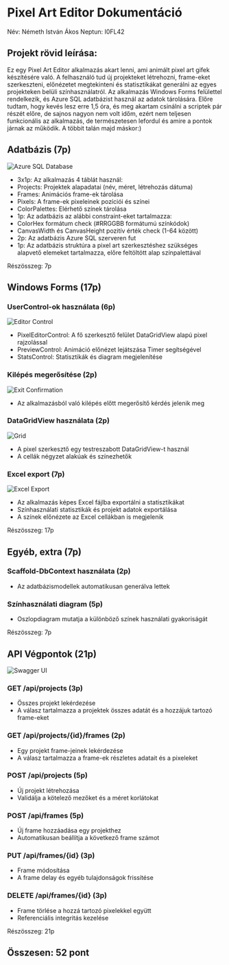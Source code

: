 # Pixel Art Editor Dokumentáció
Név: Németh István Ákos
Neptun: I0FL42

## Projekt rövid leírása:
Ez egy Pixel Art Editor alkalmazás akart lenni, ami animált pixel art gifek készítésére való. A felhasználó tud új projekteket létrehozni, frame-eket szerkeszteni, előnézetet megtekinteni és statisztikákat generálni az egyes projekteken belüli színhasználatról. Az alkalmazás Windows Forms felülettel rendelkezik, és Azure SQL adatbázist használ az adatok tárolására. Előre tudtam, hogy kevés lesz erre 1,5 óra, és meg akartam csinálni a scriptek pár részét előre, de sajnos nagyon nem volt időm, ezért nem teljesen funkcionális az alkalmazás, de természetesen lefordul és amire a pontok járnak az működik. A többit talán majd máskor:)

## Adatbázis (7p)
![Azure SQL Database](./images/azure.gif)
- 3x1p: Az alkalmazás 4 táblát használ:
 - Projects: Projektek alapadatai (név, méret, létrehozás dátuma)
 - Frames: Animációs frame-ek tárolása
 - Pixels: A frame-ek pixeleinek pozíciói és színei
 - ColorPalettes: Elérhető színek tárolása
- 1p: Az adatbázis az alábbi constraint-eket tartalmazza:
 - ColorHex formátum check (#RRGGBB formátumú színkódok)
 - CanvasWidth és CanvasHeight pozitív érték check (1-64 között)
- 2p: Az adatbázis Azure SQL szerveren fut
- 1p: Az adatbázis struktúra a pixel art szerkesztéshez szükséges alapvető elemeket tartalmazza, előre feltöltött alap színpalettával

Részösszeg: 7p

## Windows Forms (17p)

### UserControl-ok használata (6p)
![Editor Control](./images/editor.gif)
- PixelEditorControl: A fő szerkesztő felület DataGridView alapú pixel rajzolással
- PreviewControl: Animáció előnézet lejátszása Timer segítségével
- StatsControl: Statisztikák és diagram megjelenítése

### Kilépés megerősítése (2p)
![Exit Confirmation](./images/exit.gif)
- Az alkalmazásból való kilépés előtt megerősítő kérdés jelenik meg

### DataGridView használata (2p)
![Grid](./images/grid.png)
- A pixel szerkesztő egy testreszabott DataGridView-t használ
- A cellák négyzet alakúak és színezhetők

### Excel export (7p)
![Excel Export](./images/excel.gif)
- Az alkalmazás képes Excel fájlba exportálni a statisztikákat
- Színhasználati statisztikák és projekt adatok exportálása
- A színek előnézete az Excel cellákban is megjelenik

Részösszeg: 17p

## Egyéb, extra (7p)

### Scaffold-DbContext használata (2p)
- Az adatbázismodellek automatikusan generálva lettek

### Színhasználati diagram (5p)
- Oszlopdiagram mutatja a különböző színek használati gyakoriságát

Részösszeg: 7p

## API Végpontok (21p)
![Swagger UI](./images/swagger.png)

### GET /api/projects (3p)
- Összes projekt lekérdezése
- A válasz tartalmazza a projektek összes adatát és a hozzájuk tartozó frame-eket

### GET /api/projects/{id}/frames (2p)
- Egy projekt frame-jeinek lekérdezése
- A válasz tartalmazza a frame-ek részletes adatait és a pixeleket

### POST /api/projects (5p)
- Új projekt létrehozása
- Validálja a kötelező mezőket és a méret korlátokat

### POST /api/frames (5p)
- Új frame hozzáadása egy projekthez
- Automatikusan beállítja a következő frame számot

### PUT /api/frames/{id} (3p)
- Frame módosítása
- A frame delay és egyéb tulajdonságok frissítése

### DELETE /api/frames/{id} (3p)
- Frame törlése a hozzá tartozó pixelekkel együtt
- Referenciális integritás kezelése

Részösszeg: 21p

## Összesen: 52 pont
